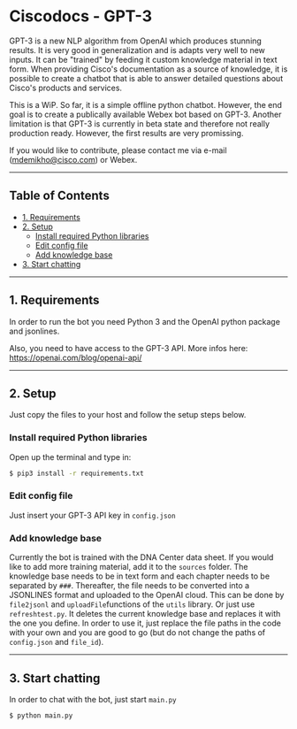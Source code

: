 # Ciscodocs - GPT-3

GPT-3 is a new NLP algorithm from OpenAI which produces stunning results. It is very good 
in generalization and is adapts very well to new inputs. It can be "trained" by feeding it
custom knowledge material in text form. When providing Cisco's documentation as a source
of knowledge, it is possible to create a chatbot that is able to answer detailed questions
about Cisco's products and services.

This is a WiP. So far, it is a simple offline python chatbot. However, the end goal is to
create a publically available Webex bot based on GPT-3. Another limitation is that GPT-3
is currently in beta state and therefore not really production ready. However, the first
results are very promissing.

If you would like to contribute, please contact me via e-mail (mdemikho@cisco.com) or Webex. 

---
## Table of Contents
  * [1. Requirements](#1-requirements)
  * [2. Setup](#2-setup)
    + [Install required Python libraries](#install-required-python-libraries)
    + [Edit config file](#edit-config-file)
    + [Add knowledge base](#add-knowledge-base)
  * [3. Start chatting](#3-start-chatting)

---

## 1. Requirements

In order to run the bot you need Python 3 and the OpenAI python package and jsonlines.

Also, you need to have access to the GPT-3 API. More infos here:
https://openai.com/blog/openai-api/

---

## 2. Setup

Just copy the files to your host and follow the setup steps below.

### Install required Python libraries
Open up the terminal and type in:

```bash
$ pip3 install -r requirements.txt
```
### Edit config file
Just insert your GPT-3 API key in `config.json`

### Add knowledge base
Currently the bot is trained with the DNA Center data sheet. If you would like to add more training material, add it
to the `sources` folder. The knowledge base needs to be in text form and each chapter needs to be separated by `###`.
Thereafter, the file needs to be converted into a JSONLINES format and uploaded to the OpenAI cloud. This can be done
by `file2jsonl` and `uploadFile`functions of the `utils` library. Or just use `refreshtest.py`. It deletes the current
knowledge base and replaces it with the one you define. In order to use it, just replace the file paths in the code with
your own and you are good to go (but do not change the paths of `config.json` and `file_id`).

---

## 3. Start chatting
In order to chat with the bot, just start `main.py`

```bash
$ python main.py
```
